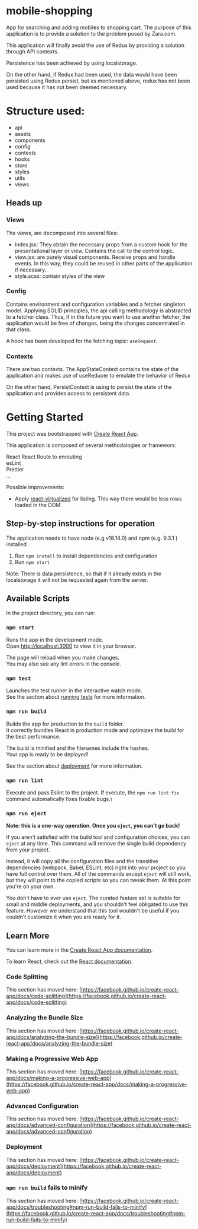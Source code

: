 # mobile-shopping

App for searching and adding mobiles to shopping cart. The purpose of this application is to provide a solution to the problem posed by Zara.com.

This application will finally avoid the use of Redux by providing a solution through API contexts.

Persistence has been achieved by using localstorage.

On the other hand, if Redux had been used, the data would have been persisted using Redux persist, but as mentioned above, redux has not been used because it has not been deemed necessary.

# Structure used:

- api
- assets
- components
- config
- contexts
- hooks
- store
- styles
- utils
- views

## Heads up

### Views

The views, are decomposed into several files:

- index.jsx: They obtain the necessary props from a custom hook for the presentational layer or view. Contains the call to the control logic.
- view.jsx: are purely visual components. Receive props and handle events. In this way, they could be reused in other parts of the application if necessary.
- style.scss: contain styles of the view

### Config

Contains environment and configuration variables and a fetcher singleton model. Applying SOLID principles, the api calling methodology is abstracted to a fetcher class. Thus, if in the future you want to use another fetcher, the application would be free of changes, being the changes concentrated in that class.

A hook has been developed for the fetching topic: `useRequest`.

### Contexts

There are two contexts. The AppStateContext contains the state of the application and makes use of useReducer to emulate the behavior of Redux

On the other hand, PersistContext is using to persist the state of the application and provides access to persistent data.

# Getting Started

This project was bootstrapped with [Create React App](https://github.com/facebook/create-react-app).

This application is composed of several methodologies or framewors:

React
React Route to enrouting\
esLint\
Prettier\
...

Possible improvements:

- Apply [react-virtualized](https://www.npmjs.com/package/react-virtualized) for listing. This way there would be less rows loaded in the DOM.

## Step-by-step instructions for operation

The application needs to have node (e.g v18.14.0) and npm (e.g. 9.3.1 ) installed

1. Run `npm install` to install dependencies and configuration
2. Run `npm start `

Note: There is data persistence, so that if it already exists in the localstorage it will not be requested again from the server.

## Available Scripts

In the project directory, you can run:

### `npm start`

Runs the app in the development mode.\
Open [http://localhost:3000](http://localhost:3000) to view it in your browser.

The page will reload when you make changes.\
You may also see any lint errors in the console.

### `npm test`

Launches the test runner in the interactive watch mode.\
See the section about [running tests](https://facebook.github.io/create-react-app/docs/running-tests) for more information.

### `npm run build`

Builds the app for production to the `build` folder.\
It correctly bundles React in production mode and optimizes the build for the best performance.

The build is minified and the filenames include the hashes.\
Your app is ready to be deployed!

See the section about [deployment](https://facebook.github.io/create-react-app/docs/deployment) for more information.

### `npm run lint`

Execute and pass Eslint to the project. If execute, the `npm run lint:fix` command automatically fixes fixable bugs.\

### `npm run eject`

**Note: this is a one-way operation. Once you `eject`, you can't go back!**

If you aren't satisfied with the build tool and configuration choices, you can `eject` at any time. This command will remove the single build dependency from your project.

Instead, it will copy all the configuration files and the transitive dependencies (webpack, Babel, ESLint, etc) right into your project so you have full control over them. All of the commands except `eject` will still work, but they will point to the copied scripts so you can tweak them. At this point you're on your own.

You don't have to ever use `eject`. The curated feature set is suitable for small and middle deployments, and you shouldn't feel obligated to use this feature. However we understand that this tool wouldn't be useful if you couldn't customize it when you are ready for it.

## Learn More

You can learn more in the [Create React App documentation](https://facebook.github.io/create-react-app/docs/getting-started).

To learn React, check out the [React documentation](https://reactjs.org/).

### Code Splitting

This section has moved here: [https://facebook.github.io/create-react-app/docs/code-splitting](https://facebook.github.io/create-react-app/docs/code-splitting)

### Analyzing the Bundle Size

This section has moved here: [https://facebook.github.io/create-react-app/docs/analyzing-the-bundle-size](https://facebook.github.io/create-react-app/docs/analyzing-the-bundle-size)

### Making a Progressive Web App

This section has moved here: [https://facebook.github.io/create-react-app/docs/making-a-progressive-web-app](https://facebook.github.io/create-react-app/docs/making-a-progressive-web-app)

### Advanced Configuration

This section has moved here: [https://facebook.github.io/create-react-app/docs/advanced-configuration](https://facebook.github.io/create-react-app/docs/advanced-configuration)

### Deployment

This section has moved here: [https://facebook.github.io/create-react-app/docs/deployment](https://facebook.github.io/create-react-app/docs/deployment)

### `npm run build` fails to minify

This section has moved here: [https://facebook.github.io/create-react-app/docs/troubleshooting#npm-run-build-fails-to-minify](https://facebook.github.io/create-react-app/docs/troubleshooting#npm-run-build-fails-to-minify)
